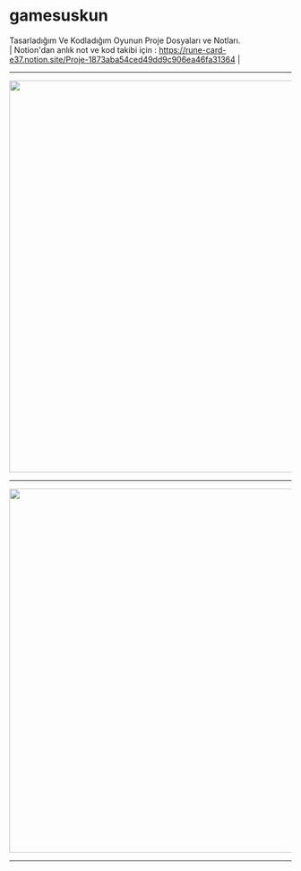 # gamesuskun
Tasarladığım Ve Kodladığım Oyunun Proje Dosyaları ve Notları. <br> | Notion'dan anlık not ve kod takibi için : https://rune-card-e37.notion.site/Proje-1873aba54ced49dd9c906ea46fa31364 |
<hr>
<img src="https://cdn.discordapp.com/attachments/976951736247926845/1037868010372874280/Screenshot_1.png" align="center"  width="1200" height="700">
<hr>
<img src="https://cdn.discordapp.com/attachments/976951736247926845/1040466651109404682/Screenshot_3.png" align="center"  width="1950" height="650">
<hr>

